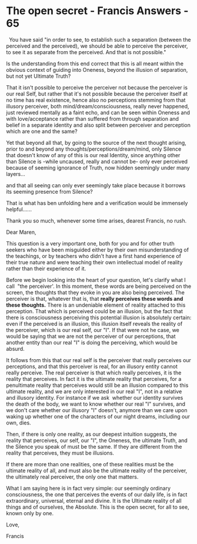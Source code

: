 # The open secret - Francis Answers - 65



&nbsp;
You have said &quot;in order to see, to establish such a separation (between the perceived and the perceived), we should be able to perceive the perceiver, to see it as separate from the perceived. And that is not possible.&quot;
 





  







Is the understanding from this end correct that this is all meant within the obvious context of guiding into Oneness, beyond the illusion of separation, but not yet Ultimate Truth?





  







That it isn't possible to perceive the perceiver not because the perceiver is our real Self, but rather that it's not possible because the perceiver itself at no time has real existence, hence also no perceptions stemming from that illusory perceiver, both mind/dream/consciousness, really never happened, just reviewed mentally as a faint echo, and can be seen within Oneness and with love/acceptance rather than suffered from through separation and belief in a separate identity and also split between perceiver and perception which are one and the same?





  







Yet that beyond all that, by going to the source of the next thought arising, prior to and beyond any thoughts/perceptions/dream/mind, only Silence that doesn't know of any of this is our real Identity, since anything other than Silence is -while uncaused, really and cannot be- only ever perceived because of seeming ignorance of Truth, now hidden seemingly under many layers...





and that all seeing can only ever seemingly take place because it borrows its seeming presence from Silence?





  







That is what has ben unfolding here and a verification would be immensely helpful......





  







  







Thank you so much, whenever some time arises, dearest Francis, no rush.  







  







Dear Maren,





  







This question is a very important one, both for you and for other truth seekers who have been misguided either by their own misunderstanding of the teachings, or by teachers who didn't have a first hand experience of their true nature and were teaching their own intellectual model of reality rather than their experience of it.





  







Before we begin looking into the heart of your question, let's clarify what I call&nbsp; &quot;the perceiver'. In this moment, these words are being perceived on the screen, the thoughts that they evoke in you are also being perceived. The perceiver is that, whatever that is, that **really perceives these words and these thoughts.** There is an undeniable element of reality attached to this perception. That which is perceived could be an illusion, but the fact that there is consciousness perceiving this potential illusion is absolutely certain: even if the perceived is an illusion, this illusion itself reveals the reality of the perceiver, which is our real self, our &quot;I&quot;. If that were not he case, we would be saying that we are not the perceiver of our perceptions, that another entity than our real &quot;I&quot; is doing the perceiving, which would be absurd.





It follows from this that our real self is the perceiver that really perceives our perceptions, and that this perceiver is real, for an illusory entity cannot really perceive. The real perceiver is that which really perceives, it is the reality that perceives. In fact it is the ultimate reality that perceives, for a penultimate reality that perceives would still be an illusion compared to this ultimate reality, and we are only interested in our real &quot;I&quot;, not in a relative and illusory identity. For instance if we ask&nbsp; whether our identity survives the death of the body, we want to know whether our real &quot;I&quot; survives, and we don't care whether our illusory &quot;I&quot; doesn't, anymore than we care upon waking up whether one of the characters of our night dreams, including our own, dies.





  







Then, if there is only one reality, as our deepest intuition suggests, the reality that perceives, our self, our &quot;I&quot;, the Oneness, the ultimate Truth, and the Silence you speak of must be the same. If they are different from the reality that perceives, they must be illusions.





  







If there are more than one realities, one of these realities must be the ultimate reality of all, and must also be the ultimate reality of the perceiver, the ultimately real perceiver, the only one that matters.





  







What I am saying here is in fact very simple: our seemingly ordinary consciousness, the one that perceives the events of our daily life, is in fact extraordinary, universal, eternal and divine. It is the Ultimate reality of all things and of ourselves, the Absolute. This is the open secret, for all to see, known only by one.





  







Love,





Francis





  







  








